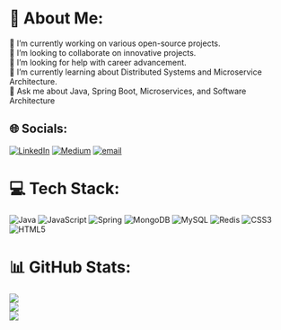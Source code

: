# 💫 About Me:
🔭 I’m currently working on various open-source projects.<br>👯 I’m looking to collaborate on innovative projects.<br>🤝 I’m looking for help with career advancement.<br>🌱 I’m currently learning about Distributed Systems and Microservice Architecture.<br>💬 Ask me about Java, Spring Boot, Microservices, and Software Architecture

## 🌐 Socials:
[![LinkedIn](https://img.shields.io/badge/LinkedIn-%230077B5.svg?logo=linkedin&logoColor=white&)](https://linkedin.com/in/30na) [![Medium](https://img.shields.io/badge/Medium-12100E?logo=medium&logoColor=white)](https://medium.com/@30na) [![email](https://img.shields.io/badge/Email-D14836?logo=gmail&logoColor=white)](mailto:pezeshki.sina.dev@gmail.com) 

# 💻 Tech Stack:
![Java](https://img.shields.io/badge/java-%23ED8B00.svg?style=flat&logo=openjdk&logoColor=white&color=blue) ![JavaScript](https://img.shields.io/badge/javascript-%23323330.svg?style=flat&logo=javascript&logoColor=%23F7DF1E) ![Spring](https://img.shields.io/badge/spring-%236DB33F.svg?style=flat&logo=spring&logoColor=white) ![MongoDB](https://img.shields.io/badge/MongoDB-%234ea94b.svg?style=flat&logo=mongodb&logoColor=white) ![MySQL](https://img.shields.io/badge/mysql-4479A1.svg?style=flat&logo=mysql&logoColor=white) ![Redis](https://img.shields.io/badge/redis-%23DD0031.svg?style=flat&logo=redis&logoColor=white) ![CSS3](https://img.shields.io/badge/css3-%231572B6.svg?style=flat&logo=css3&logoColor=white) ![HTML5](https://img.shields.io/badge/html5-%23E34F26.svg?style=flat&logo=html5&logoColor=white)

# 📊 GitHub Stats:
![](https://github-readme-stats.vercel.app/api?username=30nap&theme=default&hide_border=false&include_all_commits=false&count_private=false)<br/>
![](https://nirzak-streak-stats.vercel.app/?user=30nap&theme=default&hide_border=false)<br/>
![](https://github-readme-stats.vercel.app/api/top-langs/?username=30nap&theme=default&hide_border=false&include_all_commits=false&count_private=false&layout=compact)
